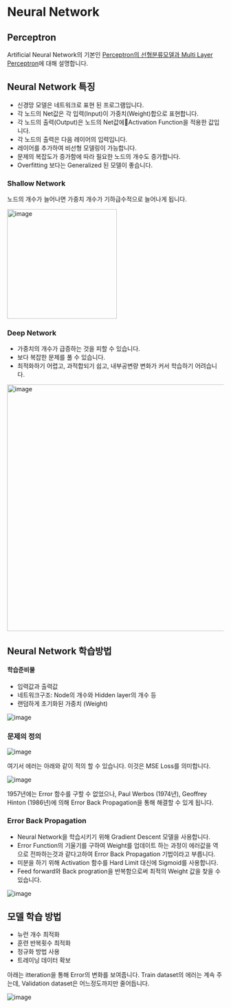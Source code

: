 # Neural Network

## Perceptron

Artificial Neural Network의 기본인 [Perceptron의 선형분류모델과 Multi Layer Perceptron](https://github.com/kyopark2014/ML-Algorithms/blob/main/perceptron.md)에 대해 설명합니다. 

## Neural Network 특징 

- 신경망 모델은 네트워크로 표현 된 프로그램입니다.
- 각 노드의 Net값은 각 입력(Input)이 가중치(Weight)합으로 표현합니다.
- 각 노드의 출력(Output)은 노드의 Net값에Activation Function을 적용한 값입니다.
- 각 노드의 출력은 다음 레이어의 입력입니다.
- 레이어를 추가하여 비선형 모델링이 가능합니다.
- 문제의 복잡도가 증가함에 따라 필요한 노드의 개수도 증가합니다.
- Overfitting 보다는 Generalized 된 모델이 좋습니다. 

### Shallow Network

노드의 개수가 늘어나면 가중치 개수가 기하급수적으로 늘어나게 됩니다. 

<img width="255" alt="image" src="https://user-images.githubusercontent.com/52392004/187060127-33725f3a-40d1-4842-b36c-913a0e67430e.png">

### Deep Network

- 가중치의 개수가 급증하는 것을 피할 수 있습니다.
- 보다 복잡한 문제를 풀 수 있습니다.
- 최적화하기 어렵고, 과적합되기 쉽고, 내부공변량 변화가 커서 학습하기 어려습니다.

<img width="574" alt="image" src="https://user-images.githubusercontent.com/52392004/187060185-99e36ba2-f90d-4b51-91c8-e0f8ddcb05b8.png">



## Neural Network 학습방법 

#### 학습준비물

- 입력값과 출력값
- 네트워크구조: Node의 개수와 Hidden layer의 개수 등
- 랜덤하게 초기화된 가중치 (Weight)

![image](https://user-images.githubusercontent.com/52392004/187053154-be27fb5d-8321-4fb7-aeeb-c2805ebd6093.png)

### 문제의 정의 

![image](https://user-images.githubusercontent.com/52392004/187053314-5ce8d8cc-8569-49a7-9cc7-5a3793938eb2.png)

여기서 에러는 아래와 같이 적의 할 수 있습니다. 이것은 MSE Loss를 의미합니다. 

![image](https://user-images.githubusercontent.com/52392004/187053252-e341f296-587f-4947-8fdb-c4ea75664848.png)

1957년에는 Error 함수를 구할 수 없었으나, Paul Werbos (1974년), Geoffrey Hinton (1986년)에 의해 Error Back Propagation을 통해 해결할 수 있게 됩니다. 

### Error Back Propagation

- Neural Network을 학습시키기 위해 Gradient Descent 모델을 사용합니다.
- Error Function의 기울기를 구하여 Weight를 업데이트 하는 과정이 에러값을 역으로 전파하는것과 같다고하여 Error Back Propagation 기법이라고 부릅니다.
- 미분을 하기 위해 Activation 함수를 Hard Limit 대신에 Sigmoid를 사용합니다. 
- Feed forward와 Back progration을 반복함으로써 최적의 Weight 값을 찾을 수 있습니다. 

![image](https://user-images.githubusercontent.com/52392004/187053501-b317063c-fec9-4f63-8593-c865d521be64.png)


## 모델 학습 방법 

- 뉴런 개수 최적화
- 훈련 반복횟수 최적화
- 정규화 방법 사용
- 트레이닝 데이터 확보

아래는 itteration을 통해 Error의 변화를 보여줍니다. Train dataset의 에러는 계속 주는데, Validation dataset은 어느정도까지만 줄어듭니다.  

![image](https://user-images.githubusercontent.com/52392004/187053619-9ad1fe1c-a4b8-469c-b32d-0cfebb277e25.png)


